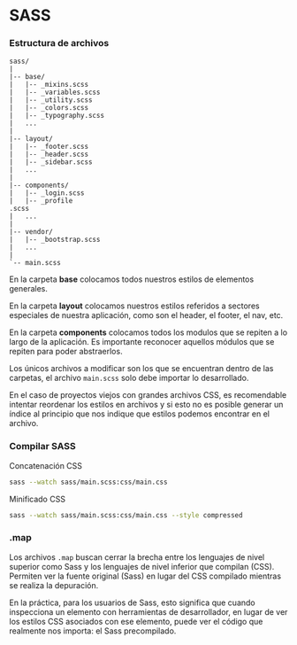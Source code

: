 # SASS

### Estructura de archivos
````text
sass/
|
|-- base/
|   |-- _mixins.scss
|   |-- _variables.scss
|   |-- _utility.scss
|   |-- _colors.scss
|   |-- _typography.scss
|   ...
|
|-- layout/
|   |-- _footer.scss
|   |-- _header.scss
|   |-- _sidebar.scss
|   ...
|
|-- components/
|   |-- _login.scss
|   |-- _profile
.scss
|   ...
|
|-- vendor/
|   |-- _bootstrap.scss
|   ...
|
`-- main.scss
````
En la carpeta **base** colocamos todos nuestros estilos de elementos generales.

En la carpeta **layout** colocamos nuestros estilos referidos a sectores especiales de nuestra aplicación, como son el header, el footer, el nav, etc.

En la carpeta **components** colocamos todos los modulos que se repiten a lo largo de la aplicación. Es importante reconocer aquellos módulos que se repiten para poder abstraerlos.

Los únicos archivos a modificar son los que se encuentran dentro de las carpetas, el archivo `main.scss` solo debe importar lo desarrollado.

En el caso de proyectos viejos con grandes archivos CSS, es recomendable intentar reordenar los estilos en archivos y si esto no es posible generar un índice al principio que nos indique que estilos podemos encontrar en el archivo.

### Compilar SASS
Concatenación CSS
```bash
sass --watch sass/main.scss:css/main.css
```

Minificado CSS
```bash
sass --watch sass/main.scss:css/main.css --style compressed
```

### .map
Los archivos `.map` buscan cerrar la brecha entre los lenguajes de nivel superior como Sass y los lenguajes de nivel inferior que compilan (CSS). Permiten ver la fuente original (Sass) en lugar del CSS compilado mientras se realiza la depuración.

En la práctica, para los usuarios de Sass, esto significa que cuando inspecciona un elemento con herramientas de desarrollador, en lugar de ver los estilos CSS asociados con ese elemento, puede ver el código que realmente nos importa: el Sass precompilado.
